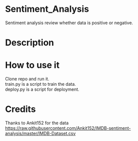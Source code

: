 # Sentiment_Analysis
 Sentiment analysis review whether data is positive or negative. 

# Description

# How to use it
Clone repo and run it. <br />
train.py is a script to train the data. <br />
deploy.py is a script for deployment. <br />

# Credits
Thanks to Ankit152 for the data
https://raw.githubusercontent.com/Ankit152/IMDB-sentiment-analysis/master/IMDB-Dataset.csv

